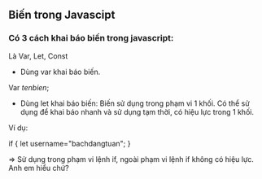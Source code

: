 ## Biến trong Javascipt

### Có 3 cách khai báo biến trong javascript:
Là Var, Let, Const

* Dùng var khai báo biến.

 Var *tenbien*; 

* Dùng let khai báo biến: Biến sử dụng trong phạm vi 1 khối. Có thể sử dụng để khai báo nhanh và sử dụng tạm thời, có hiệu lực trong 1 khối.

Ví dụ:

if {
    let username="bachdangtuan";
}

=> Sử dụng trong phạm vi lệnh if, ngoài phạm vi lệnh if không có hiệu lực. Anh em hiểu chứ?